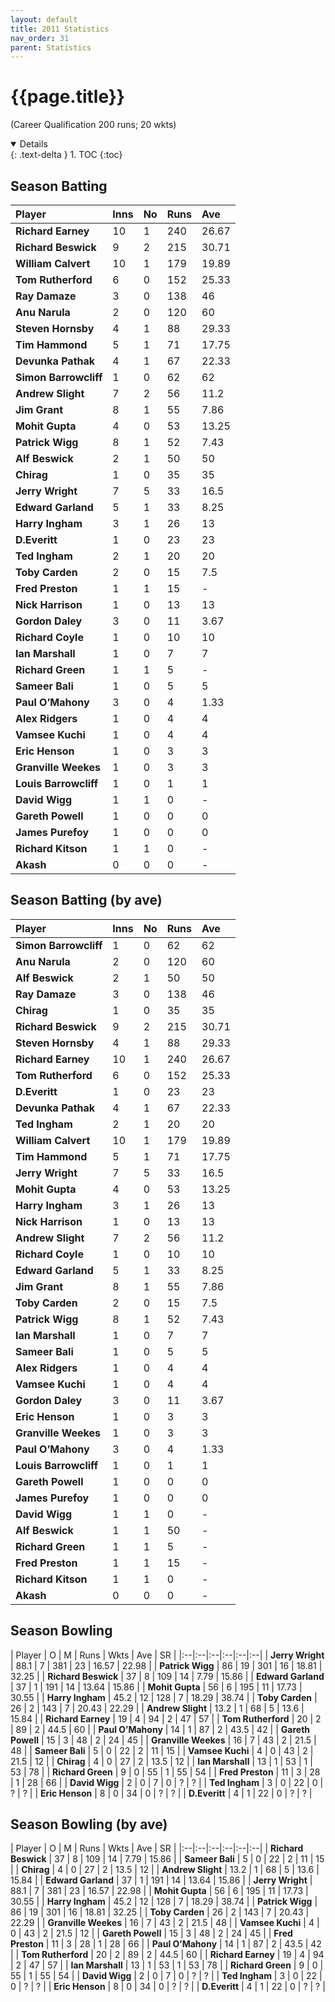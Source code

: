 ```yaml
---
layout: default
title: 2011 Statistics
nav_order: 31
parent: Statistics
---
```


# {{page.title}}

(Career Qualification 200 runs; 20 wkts)

<details open markdown="block">
  {: .text-delta }
1. TOC
{:toc}
</details>

## Season Batting

| Player | Inns | No | Runs | Ave |
|:--|:--|:--|:--|:--|
| **Richard Earney** | 10 | 1 | 240 | 26.67 |
| **Richard Beswick** | 9 | 2 | 215 | 30.71 |
| **William Calvert** | 10 | 1 | 179 | 19.89 |
| **Tom Rutherford** | 6 | 0 | 152 | 25.33 |
| **Ray Damaze** | 3 | 0 | 138 | 46 |
| **Anu Narula** | 2 | 0 | 120 | 60 |
| **Steven Hornsby** | 4 | 1 | 88 | 29.33 |
| **Tim Hammond** | 5 | 1 | 71 | 17.75 |
| **Devunka Pathak** | 4 | 1 | 67 | 22.33 |
| **Simon Barrowcliff** | 1 | 0 | 62 | 62 |
| **Andrew Slight** | 7 | 2 | 56 | 11.2 |
| **Jim Grant** | 8 | 1 | 55 | 7.86 |
| **Mohit Gupta** | 4 | 0 | 53 | 13.25 |
| **Patrick Wigg** | 8 | 1 | 52 | 7.43 |
| **Alf Beswick** | 2 | 1 | 50 | 50 |
| **Chirag** | 1 | 0 | 35 | 35 |
| **Jerry Wright** | 7 | 5 | 33 | 16.5 |
| **Edward Garland** | 5 | 1 | 33 | 8.25 |
| **Harry Ingham** | 3 | 1 | 26 | 13 |
| **D.Everitt** | 1 | 0 | 23 | 23 |
| **Ted Ingham** | 2 | 1 | 20 | 20 |
| **Toby Carden** | 2 | 0 | 15 | 7.5 |
| **Fred Preston** | 1 | 1 | 15 | - |
| **Nick Harrison** | 1 | 0 | 13 | 13 |
| **Gordon Daley** | 3 | 0 | 11 | 3.67 |
| **Richard Coyle** | 1 | 0 | 10 | 10 |
| **Ian Marshall** | 1 | 0 | 7 | 7 |
| **Richard Green** | 1 | 1 | 5 | - |
| **Sameer Bali** | 1 | 0 | 5 | 5 |
| **Paul O’Mahony** | 3 | 0 | 4 | 1.33 |
| **Alex Ridgers** | 1 | 0 | 4 | 4 |
| **Vamsee Kuchi** | 1 | 0 | 4 | 4 |
| **Eric Henson** | 1 | 0 | 3 | 3 |
| **Granville Weekes** | 1 | 0 | 3 | 3 |
| **Louis Barrowcliff** | 1 | 0 | 1 | 1 |
| **David Wigg** | 1 | 1 | 0 | - |
| **Gareth Powell** | 1 | 0 | 0 | 0 |
| **James Purefoy** | 1 | 0 | 0 | 0 |
| **Richard Kitson** | 1 | 1 | 0 | - |
| **Akash** | 0 | 0 | 0 | - |

## Season Batting (by ave)

| Player | Inns | No | Runs | Ave |
|:--|:--|:--|:--|:--|
| **Simon Barrowcliff** | 1 | 0 | 62 | 62 |
| **Anu Narula** | 2 | 0 | 120 | 60 |
| **Alf Beswick** | 2 | 1 | 50 | 50 |
| **Ray Damaze** | 3 | 0 | 138 | 46 |
| **Chirag** | 1 | 0 | 35 | 35 |
| **Richard Beswick** | 9 | 2 | 215 | 30.71 |
| **Steven Hornsby** | 4 | 1 | 88 | 29.33 |
| **Richard Earney** | 10 | 1 | 240 | 26.67 |
| **Tom Rutherford** | 6 | 0 | 152 | 25.33 |
| **D.Everitt** | 1 | 0 | 23 | 23 |
| **Devunka Pathak** | 4 | 1 | 67 | 22.33 |
| **Ted Ingham** | 2 | 1 | 20 | 20 |
| **William Calvert** | 10 | 1 | 179 | 19.89 |
| **Tim Hammond** | 5 | 1 | 71 | 17.75 |
| **Jerry Wright** | 7 | 5 | 33 | 16.5 |
| **Mohit Gupta** | 4 | 0 | 53 | 13.25 |
| **Harry Ingham** | 3 | 1 | 26 | 13 |
| **Nick Harrison** | 1 | 0 | 13 | 13 |
| **Andrew Slight** | 7 | 2 | 56 | 11.2 |
| **Richard Coyle** | 1 | 0 | 10 | 10 |
| **Edward Garland** | 5 | 1 | 33 | 8.25 |
| **Jim Grant** | 8 | 1 | 55 | 7.86 |
| **Toby Carden** | 2 | 0 | 15 | 7.5 |
| **Patrick Wigg** | 8 | 1 | 52 | 7.43 |
| **Ian Marshall** | 1 | 0 | 7 | 7 |
| **Sameer Bali** | 1 | 0 | 5 | 5 |
| **Alex Ridgers** | 1 | 0 | 4 | 4 |
| **Vamsee Kuchi** | 1 | 0 | 4 | 4 |
| **Gordon Daley** | 3 | 0 | 11 | 3.67 |
| **Eric Henson** | 1 | 0 | 3 | 3 |
| **Granville Weekes** | 1 | 0 | 3 | 3 |
| **Paul O’Mahony** | 3 | 0 | 4 | 1.33 |
| **Louis Barrowcliff** | 1 | 0 | 1 | 1 |
| **Gareth Powell** | 1 | 0 | 0 | 0 |
| **James Purefoy** | 1 | 0 | 0 | 0 |
| **David Wigg** | 1 | 1 | 0 | - |
| **Alf Beswick** | 1 | 1 | 50 | - |
| **Richard Green** | 1 | 1 | 5 | - |
| **Fred Preston** | 1 | 1 | 15 | - |
| **Richard Kitson** | 1 | 1 | 0 | - |
| **Akash** | 0 | 0 | 0 | - |

## Season Bowling

| Player | O | M | Runs | Wkts | Ave | SR |
|:--|:--|:--|:--|:--|:--|
| **Jerry Wright** | 88.1 | 7 | 381 | 23 | 16.57 | 22.98 |
| **Patrick Wigg** | 86 | 19 | 301 | 16 | 18.81 | 32.25 |
| **Richard Beswick** | 37 | 8 | 109 | 14 | 7.79 | 15.86 |
| **Edward Garland** | 37 | 1 | 191 | 14 | 13.64 | 15.86 |
| **Mohit Gupta** | 56 | 6 | 195 | 11 | 17.73 | 30.55 |
| **Harry Ingham** | 45.2 | 12 | 128 | 7 | 18.29 | 38.74 |
| **Toby Carden** | 26 | 2 | 143 | 7 | 20.43 | 22.29 |
| **Andrew Slight** | 13.2 | 1 | 68 | 5 | 13.6 | 15.84 |
| **Richard Earney** | 19 | 4 | 94 | 2 | 47 | 57 |
| **Tom Rutherford** | 20 | 2 | 89 | 2 | 44.5 | 60 |
| **Paul O’Mahony** | 14 | 1 | 87 | 2 | 43.5 | 42 |
| **Gareth Powell** | 15 | 3 | 48 | 2 | 24 | 45 |
| **Granville Weekes** | 16 | 7 | 43 | 2 | 21.5 | 48 |
| **Sameer Bali** | 5 | 0 | 22 | 2 | 11 | 15 |
| **Vamsee Kuchi** | 4 | 0 | 43 | 2 | 21.5 | 12 |
| **Chirag** | 4 | 0 | 27 | 2 | 13.5 | 12 |
| **Ian Marshall** | 13 | 1 | 53 | 1 | 53 | 78 |
| **Richard Green** | 9 | 0 | 55 | 1 | 55 | 54 |
| **Fred Preston** | 11 | 3 | 28 | 1 | 28 | 66 |
| **David Wigg** | 2 | 0 | 7 | 0 | ? | ? |
| **Ted Ingham** | 3 | 0 | 22 | 0 | ? | ? |
| **Eric Henson** | 8 | 0 | 34 | 0 | ? | ? |
| **D.Everitt** | 4 | 1 | 22 | 0 | ? | ? |

## Season Bowling (by ave)

| Player | O | M | Runs | Wkts | Ave | SR |
|:--|:--|:--|:--|:--|:--|
| **Richard Beswick** | 37 | 8 | 109 | 14 | 7.79 | 15.86 |
| **Sameer Bali** | 5 | 0 | 22 | 2 | 11 | 15 |
| **Chirag** | 4 | 0 | 27 | 2 | 13.5 | 12 |
| **Andrew Slight** | 13.2 | 1 | 68 | 5 | 13.6 | 15.84 |
| **Edward Garland** | 37 | 1 | 191 | 14 | 13.64 | 15.86 |
| **Jerry Wright** | 88.1 | 7 | 381 | 23 | 16.57 | 22.98 |
| **Mohit Gupta** | 56 | 6 | 195 | 11 | 17.73 | 30.55 |
| **Harry Ingham** | 45.2 | 12 | 128 | 7 | 18.29 | 38.74 |
| **Patrick Wigg** | 86 | 19 | 301 | 16 | 18.81 | 32.25 |
| **Toby Carden** | 26 | 2 | 143 | 7 | 20.43 | 22.29 |
| **Granville Weekes** | 16 | 7 | 43 | 2 | 21.5 | 48 |
| **Vamsee Kuchi** | 4 | 0 | 43 | 2 | 21.5 | 12 |
| **Gareth Powell** | 15 | 3 | 48 | 2 | 24 | 45 |
| **Fred Preston** | 11 | 3 | 28 | 1 | 28 | 66 |
| **Paul O’Mahony** | 14 | 1 | 87 | 2 | 43.5 | 42 |
| **Tom Rutherford** | 20 | 2 | 89 | 2 | 44.5 | 60 |
| **Richard Earney** | 19 | 4 | 94 | 2 | 47 | 57 |
| **Ian Marshall** | 13 | 1 | 53 | 1 | 53 | 78 |
| **Richard Green** | 9 | 0 | 55 | 1 | 55 | 54 |
| **David Wigg** | 2 | 0 | 7 | 0 | ? | ? |
| **Ted Ingham** | 3 | 0 | 22 | 0 | ? | ? |
| **Eric Henson** | 8 | 0 | 34 | 0 | ? | ? |
| **D.Everitt** | 4 | 1 | 22 | 0 | ? | ? |

